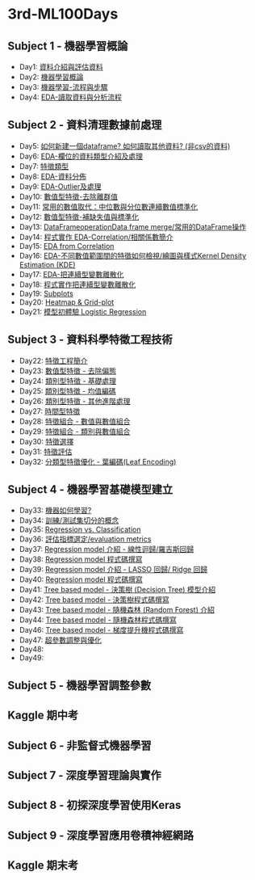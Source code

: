 # 3rd-ML100Days

## Subject 1 - 機器學習概論
* Day1: [資料介紹與評估資料](https://github.com/pei8518/3rd-ML100Days/blob/master/homework/Day001/Day_001_HW.ipynb)
* Day2: [機器學習概論](https://github.com/pei8518/3rd-ML100Days/blob/master/homework/Day002/Day_002_HW.ipynb)
* Day3: [機器學習-流程與步驟](https://github.com/pei8518/3rd-ML100Days/blob/master/homework/Day003/Day_003_HW.ipynb)
* Day4: [EDA-讀取資料與分析流程](https://github.com/pei8518/3rd-ML100Days/blob/master/homework/Day004/Day_004_HW.ipynb)
## Subject 2 - 資料清理數據前處理
* Day5: [如何新建一個dataframe? 如何讀取其他資料? (非csv的資料)](https://github.com/pei8518/3rd-ML100Days/blob/master/homework/Day005/Day_005_HW.ipynb)
* Day6: [EDA-欄位的資料類型介紹及處理](https://github.com/pei8518/3rd-ML100Days/blob/master/homework/Day006/Day_006_HW.ipynb)
* Day7: [特徵類型](https://github.com/pei8518/3rd-ML100Days/blob/master/homework/Day007/Day_007_HW.ipynb)
* Day8: [EDA-資料分佈](https://github.com/pei8518/3rd-ML100Days/blob/master/homework/Day008/Day_008_HW.ipynb)
* Day9: [EDA-Outlier及處理](https://github.com/pei8518/3rd-ML100Days/blob/master/homework/Day009/Day_009_HW.ipynb)
* Day10: [數值型特徵-去除離群值](https://github.com/pei8518/3rd-ML100Days/blob/master/homework/Day010/Day_010_HW.ipynb)
* Day11: [常用的數值取代：中位數與分位數連續數值標準化](https://github.com/pei8518/3rd-ML100Days/blob/master/homework/Day011/Day_011_HW.ipynb)
* Day12: [數值型特徵-補缺失值與標準化](https://github.com/pei8518/3rd-ML100Days/blob/master/homework/Day012/Day_012_HW.ipynb)
* Day13: [DataFrameoperationData frame merge/常用的DataFrame操作](https://github.com/pei8518/3rd-ML100Days/blob/master/homework/Day013/Day_013_HW.ipynb)
* Day14: [程式實作 EDA-Correlation/相關係數簡介](https://github.com/pei8518/3rd-ML100Days/blob/master/homework/Day014/Day_014_HW.ipynb)
* Day15: [EDA from Correlation](https://github.com/pei8518/3rd-ML100Days/blob/master/homework/Day015/Day_015_HW.ipynb)
* Day16: [EDA-不同數值範圍間的特徵如何檢視/繪圖與樣式Kernel Density Estimation (KDE)](https://github.com/pei8518/3rd-ML100Days/blob/master/homework/Day016/Day_016_HW.ipynb)
* Day17: [EDA-把連續型變數離散化](https://github.com/pei8518/3rd-ML100Days/blob/master/homework/Day017/Day_017_HW.ipynb)
* Day18: [程式實作把連續型變數離散化](https://github.com/pei8518/3rd-ML100Days/blob/master/homework/Day018/Day_018_HW.ipynb)
* Day19: [Subplots](https://github.com/pei8518/3rd-ML100Days/blob/master/homework/Day019/Day_019_HW.ipynb)
* Day20: [Heatmap & Grid-plot](https://github.com/pei8518/3rd-ML100Days/blob/master/homework/Day020/Day_020_HW.ipynb)
* Day21: [模型初體驗 Logistic Regression](https://github.com/pei8518/3rd-ML100Days/blob/master/homework/Day020/Day_020_HW.ipynb)
## Subject 3 - 資料科學特徵工程技術
* Day22: [特徵工程簡介](https://github.com/pei8518/3rd-ML100Days/blob/master/homework/Day022/Day_022_HW.ipynb)
* Day23: [數值型特徵 - 去除偏態](https://github.com/pei8518/3rd-ML100Days/blob/master/homework/Day023/Day_023_HW.ipynb)
* Day24: [類別型特徵 - 基礎處理](https://github.com/pei8518/3rd-ML100Days/blob/master/homework/Day024/Day_024_HW.ipynb)
* Day25: [類別型特徵 - 均值編碼](https://github.com/pei8518/3rd-ML100Days/blob/master/homework/Day025/Day_025_HW.ipynb)
* Day26: [類別型特徵 - 其他進階處理](https://github.com/pei8518/3rd-ML100Days/blob/master/homework/Day026/Day_026_HW.ipynb)
* Day27: [時間型特徵](https://github.com/pei8518/3rd-ML100Days/blob/master/homework/Day027/Day_027_HW.ipynb)
* Day28: [特徵組合 - 數值與數值組合](https://github.com/pei8518/3rd-ML100Days/blob/master/homework/Day028/Day_028_HW.ipynb)
* Day29: [特徵組合 - 類別與數值組合](https://github.com/pei8518/3rd-ML100Days/blob/master/homework/Day029/Day_029_HW.ipynb)
* Day30: [特徵選擇](https://github.com/pei8518/3rd-ML100Days/blob/master/homework/Day030/Day_030_HW.ipynb)
* Day31: [特徵評估](https://github.com/pei8518/3rd-ML100Days/blob/master/homework/Day031/Day_031_HW.ipynb)
* Day32: [分類型特徵優化 - 葉編碼(Leaf Encoding)](https://github.com/pei8518/3rd-ML100Days/blob/master/homework/Day032/Day_032_HW.ipynb)
## Subject 4 - 機器學習基礎模型建立
* Day33: [機器如何學習?](https://github.com/pei8518/3rd-ML100Days/blob/master/homework/Day033/Day_033_HW.ipynb)
* Day34: [訓練/測試集切分的概念](https://github.com/pei8518/3rd-ML100Days/blob/master/homework/Day034/Day_034_HW.ipynb)
* Day35: [Regression vs. Classification](https://github.com/pei8518/3rd-ML100Days/blob/master/homework/Day035/Day_035_HW.ipynb)
* Day36: [評估指標選定/evaluation metrics](https://github.com/pei8518/3rd-ML100Days/blob/master/homework/Day036/Day_036_HW.ipynb)
* Day37: [Regression model 介紹 - 線性迴歸/羅吉斯回歸](https://github.com/pei8518/3rd-ML100Days/blob/master/homework/Day037/Day_037_HW.ipynb)
* Day38: [Regression model 程式碼撰寫](https://github.com/pei8518/3rd-ML100Days/blob/master/homework/Day038/Day_038_HW.ipynb)
* Day39: [Regression model 介紹 - LASSO 回歸/ Ridge 回歸](https://github.com/pei8518/3rd-ML100Days/blob/master/homework/Day039/Day_039_HW.ipynb)
* Day40: [Regression model 程式碼撰寫](https://github.com/pei8518/3rd-ML100Days/blob/master/homework/Day040/Day_040_HW.ipynb)
* Day41: [Tree based model - 決策樹 (Decision Tree) 模型介紹](https://github.com/pei8518/3rd-ML100Days/blob/master/homework/Day041/Day_041_HW.ipynb)
* Day42: [Tree based model - 決策樹程式碼撰寫](https://github.com/pei8518/3rd-ML100Days/blob/master/homework/Day042/Day_042_HW.ipynb)
* Day43: [Tree based model - 隨機森林 (Random Forest) 介紹](https://github.com/pei8518/3rd-ML100Days/blob/master/homework/Day043/Day_043_HW.ipynb)
* Day44: [Tree based model - 隨機森林程式碼撰寫](https://github.com/pei8518/3rd-ML100Days/blob/master/homework/Day044/Day_044_HW.ipynb)
* Day46: [Tree based model - 梯度提升機程式碼撰寫](https://github.com/pei8518/3rd-ML100Days/blob/master/homework/Day046/Day_046_HW.ipynb)
* Day47: [超參數調整與優化](https://github.com/pei8518/3rd-ML100Days/blob/master/homework/Day047/Day_047_HW.ipynb)
* Day48: []()
* Day49: []()
## Subject 5 - 機器學習調整參數

## Kaggle 期中考

## Subject 6 - 非監督式機器學習

## Subject 7 - 深度學習理論與實作

## Subject 8 - 初探深度學習使用Keras

## Subject 9 - 深度學習應用卷積神經網路

## Kaggle 期末考






